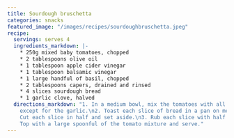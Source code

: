 ```yaml
---
title: Sourdough bruschetta
categories: snacks
featured_image: "/images/recipes/sourdoughbruschetta.jpeg"
recipe:
  servings: serves 4
  ingredients_markdown: |-
    * 250g mixed baby tomatoes, chopped
    * 2 tablespoons olive oil
    * 1 tablespoon apple cider vinegar
    * 1 tablespoon balsamic vinegar
    * 1 large handful of basil, chopped
    * 2 tablespoons capers, drained and rinsed
    * 4 slices sourdough bread
    * 1 garlic clove, halved
  directions_markdown: "1. In a medium bowl, mix the tomatoes with all the ingredients
    except for the garlic.\n2. Toast each slice of bread in a pan on medium-high heat.
    Cut each slice in half and set aside.\n3. Rub each slice with half a garlic clove.
    Top with a large spoonful of the tomato mixture and serve."
---
```

